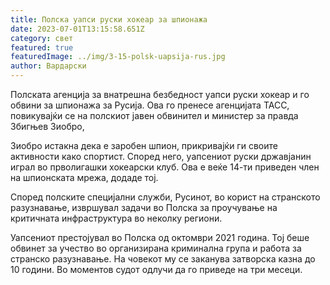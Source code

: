 ```yaml
---
title: Полска уапси руски хокеар за шпионажа
date: 2023-07-01T13:15:58.651Z
category: свет
featured: true
featuredImage: ../img/3-15-polsk-uapsija-rus.jpg
author: Вардарски
---
```

Полската агенција за внатрешна безбедност уапси руски хокеар и го обвини за шпионажа за Русија. Ова го пренесе агенцијата ТАСС, повикувајќи се на полскиот јавен обвинител и министер за правда Збигњев Зиобро,

Зиобро истакна дека е заробен шпион, прикривајќи ги своите активности како спортист. Според него, уапсениот руски државјанин играл во прволигашки хокеарски клуб. Ова е веќе 14-ти приведен член на шпионската мрежа, додаде тој.

Според полските специјални служби, Русинот, во корист на странското разузнавање, извршувал задачи во Полска за проучување на критичната инфраструктура во неколку региони.

Уапсениот престојувал во Полска од октомври 2021 година. Тој беше обвинет за учество во организирана криминална група и работа за странско разузнавање. На човекот му се заканува затворска казна до 10 години. Во моментов судот одлучи да го приведе на три месеци.